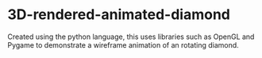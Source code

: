 
# 3D-rendered-animated-diamond

Created using the python language, this uses libraries such as OpenGL and Pygame to demonstrate a wireframe animation of an rotating diamond.

